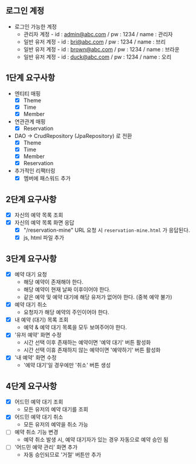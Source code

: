 ## 로그인 계정

- 로그인 가능한 계정
    - 관리자 계정 - id : admin@abc.com / pw : 1234 / name : 관리자
    - 일반 유저 계정 - id : bri@abc.com / pw : 1234 / name : 브리
    - 일반 유저 계정 - id : brown@abc.com / pw : 1234 / name : 브라운
    - 일반 유저 계정 - id : duck@abc.com / pw : 1234 / name : 오리

## 1단계 요구사항

- 엔티티 매핑
    - [x] Theme
    - [x] Time
    - [x] Member
- 연관관계 매핑
    - [x] Reservation
- DAO -> CrudRepository (JpaRepository) 로 전환
    - [x] Theme
    - [x] Time
    - [x] Member
    - [x] Reservation
- 추가적인 리팩터링
    - [x] 멤버에 패스워드 추가

## 2단계 요구사항

- [x] 자신의 예약 목록 조회
- [x] 자신의 예약 목록 화면 응답
    - [x] "/reservation-mine" URL 요청 시 `reservation-mine.html` 가 응답된다.
    - [x] js, html 파일 추가

## 3단계 요구사항

- [x] 예약 대기 요청
  - 해당 예약이 존재해야 한다.
  - 해당 예약이 현재 날짜 이후이어야 한다.
  - 같은 예약 및 예약 대기에 해당 유저가 없어야 한다. (중복 예약 불가)
- [x] 예약 대기 취소
  - 요청자가 해당 예약의 주인이어야 한다.
- [x] 내 예약 (대기) 목록 조회
  - 예약 & 예약 대기 목록을 모두 보여주어야 한다.
- [x] '유저 예약' 화면 수정
  - 시간 선택 이후 존재하는 예약이면 '예약 대기' 버튼 활성화
  - 시간 선택 이휴 존재하지 않는 예약이면 '예약하기' 버튼 활성화
- [x] '내 예약' 화면 수정
  - '예약 대기'일 경우에만 '취소' 버튼 생성

## 4단계 요구사항

- [x] 어드민 예약 대기 조회
  - 모든 유저의 예약 대기를 조회
- [x] 어드민 예약 대기 취소
  - 모든 유저의 예약을 취소 가능
- [ ] 예약 취소 기능 변경
  - 예약 취소 발생 시, 예약 대기자가 있는 경우 자동으로 예약 승인 됨
- [ ] '어드민 예약 관리' 화면 추가
  - 자동 승인되므로 '거절' 버튼만 추가
